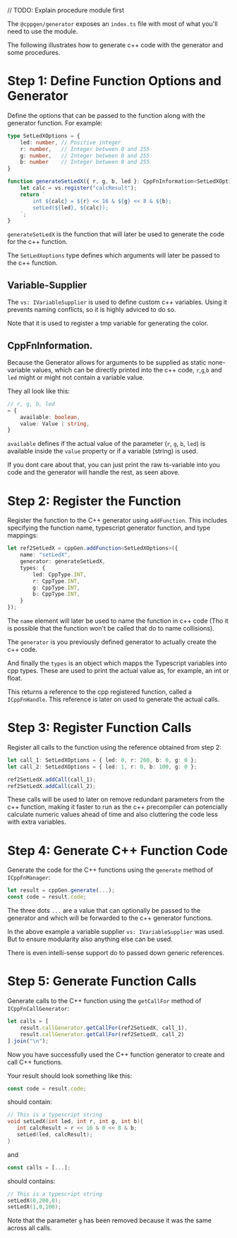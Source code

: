 // TODO: Explain procedure module first



The `@cppgen/generator` exposes an `index.ts` file with most of what you'll need to use the module.

The following illustrates how to generate c++ code with the generator and some procedures.

# Step 1: Define Function Options and Generator

Define the options that can be passed to the function along with the generator function. For example:

```typescript
type SetLedXOptions = {
    led: number, // Positive integer
    r: number,   // Integer between 0 and 255
    g: number,   // Integer between 0 and 255
    b: number    // Integer between 0 and 255
}

function generateSetLedX({ r, g, b, led }: CppFnInformation<SetLedXOptions>, vs: IVariableSupplier): string {
    let calc = vs.register("calcResult");
    return `
        int ${calc} = ${r} << 16 & ${g} << 8 & ${b};
        setLed(${led}, ${calc});
    `;
}
```

`generateSetLedX` is the function that will later be used to generate the code for the c++ function.

The `SetLedXoptions` type defines which arguments will later be passed to the c++ function.


## Variable-Supplier
The `vs: IVariableSupplier` is used to define custom c++ variables. Using it prevents naming conflicts, so it is highly adviced to do so.

Note that it is used to register a tmp variable for generating the color.

## CppFnInformation.
Because the Generator allows for arguments to be supplied as static none-variable values, which can be directly printed into the c++ code, `r`,`g`,`b` and `led` might or might not contain a variable value.

They all look like this:
```typescript
// r, g, b, led
= {
    available: boolean,
    value: Value | string,
}
```

`available` defines if the actual value of the parameter (`r`, `g`, `b`, `led`) is available inside the `value` property or if a variable (string) is used.

If you dont care about that, you can just print the raw ts-variable into you code and the generator will handle the rest, as seen above.

# Step 2: Register the Function

Register the function to the C++ generator using `addFunction`. This includes specifying the function name, typescript generator function, and type mappings:

```typescript
let ref2SetLedX = cppGen.addFunction<SetLedXOptions>({
    name: "setLedX",
    generator: generateSetLedX,
    types: {
        led: CppType.INT,
        r: CppType.INT,
        g: CppType.INT,
        b: CppType.INT,
    }
});
```

The `name` element will later be used to name the function in c++ code (Tho it is possible that the function won't be called that do to name collisions).

The `generator` is you previously defined generator to actually create the c++ code.

And finally the `types` is an object which mapps the Typescript variables into cpp types. These are used to print the actual value as, for example, an int or float.

This returns a reference to the cpp registered function, called a `ICppFnHandle`. This reference is later on used to generate the actual calls.

# Step 3: Register Function Calls

Register all calls to the function using the reference obtained from step 2:

```typescript
let call_1: SetLedXOptions = { led: 0, r: 200, b: 0, g: 0 };
let call_2: SetLedXOptions = { led: 1, r: 0, b: 100, g: 0 };

ref2SetLedX.addCall(call_1);
ref2SetLedX.addCall(call_2);
```

These calls will be used to later on remove redundant parameters from the c++ function, making it faster to run as the c++ precompiler can potencially calculate numeric values ahead of time and also cluttering the code less with extra variables.

# Step 4: Generate C++ Function Code

Generate the code for the C++ functions using the `generate` method of `ICppFnManager`:

```typescript
let result = cppGen.generate(...);
const code = result.code;
```

The three dots `...` are a value that can optionally be passed to the generator and which will be forwarded to the c++ generator functions.

In the above example a variable supplier `vs: IVariableSupplier` was used. But to ensure modularity also anything else can be used.

There is even intelli-sense support do to passed down generic references.

# Step 5: Generate Function Calls

Generate calls to the C++ function using the `getCallFor` method of `ICppFnCallGenerator`:

```typescript
let calls = [
    result.callGenerator.getCallFor(ref2SetLedX, call_1),
    result.callGenerator.getCallFor(ref2SetLedX, call_2)
].join("\n");
```

Now you have successfully used the C++ function generator to create and call C++ functions.

Your result should look something like this:

```ts
const code = result.code;
```
should contain:

```cpp
// This is a typescript string
void setLedX(int led, int r, int g, int b){
   int calcResult = r << 16 & 0 << 8 & b;
   setLed(led, calcResult);
}
```

and
```ts
const calls = [...];
```
should contains:

```cpp
// This is a typescript string
setLedX(0,200,0);
setLedX(1,0,100);
```

Note that the parameter `g` has been removed because it was the same across all calls.